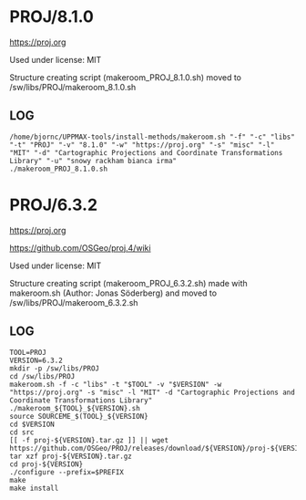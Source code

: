 PROJ/8.1.0
========================

<https://proj.org>

Used under license:
MIT


Structure creating script (makeroom_PROJ_8.1.0.sh) moved to /sw/libs/PROJ/makeroom_8.1.0.sh

LOG
---

    /home/bjornc/UPPMAX-tools/install-methods/makeroom.sh "-f" "-c" "libs" "-t" "PROJ" "-v" "8.1.0" "-w" "https://proj.org" "-s" "misc" "-l" "MIT" "-d" "Cartographic Projections and Coordinate Transformations Library" "-u" "snowy rackham bianca irma"
    ./makeroom_PROJ_8.1.0.sh
PROJ/6.3.2
==========

<https://proj.org>

<https://github.com/OSGeo/proj.4/wiki>

Used under license:
MIT

Structure creating script (makeroom_PROJ_6.3.2.sh) made with makeroom.sh (Author: Jonas Söderberg) and moved to /sw/libs/PROJ/makeroom_6.3.2.sh


LOG
---

    TOOL=PROJ
    VERSION=6.3.2
    mkdir -p /sw/libs/PROJ
    cd /sw/libs/PROJ
    makeroom.sh -f -c "libs" -t "$TOOL" -v "$VERSION" -w "https://proj.org" -s "misc" -l "MIT" -d "Cartographic Projections and Coordinate Transformations Library"
    ./makeroom_${TOOL}_${VERSION}.sh
    source SOURCEME_$(TOOL}_${VERSION}
    cd $VERSION
    cd src
    [[ -f proj-${VERSION}.tar.gz ]] || wget https://github.com/OSGeo/PROJ/releases/download/${VERSION}/proj-${VERSION}.tar.gz
    tar xzf proj-${VERSION}.tar.gz
    cd proj-${VERSION}
    ./configure --prefix=$PREFIX
    make
    make install


